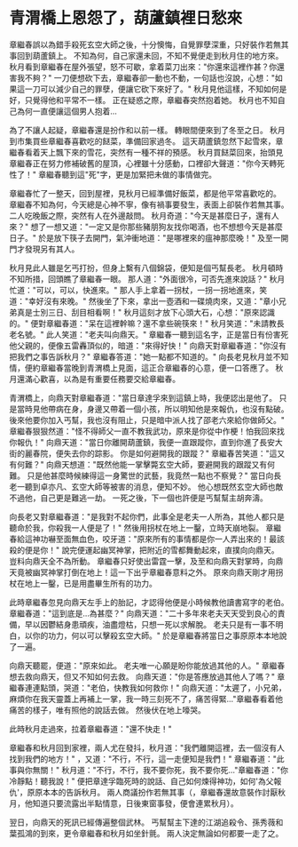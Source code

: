 # 青渭橋上恩怨了，葫蘆鎮裡日愁來

章繼春誤以為錯手殺死玄空大師之後，十分懊悔，自覺罪孽深重，只好裝作若無其事回到葫蘆鎮上。 不知為何，自己家還未回，不知不覺便走到秋月住的地方來。 秋月看到章繼春在屋外張望，怒不可歇，拿着菜刀出來："你還來這裡作甚？你還害我不夠？" 一刀便想砍下去，章繼春卻一動也不動，一句話也沒說，心想："如果這一刀可以減少自己的罪孽，便讓它砍下來好了。" 秋月見他這樣，不知如何是好，只覺得他和平常不一樣。 正在疑惑之際，章繼春突然抱着她。 秋月也不知自己為何一直便讓這個男人抱着...

為了不讓人起疑，章繼春還是扮作和以前一樣。 轉眼間便來到了冬至之日。 秋月到市集買些章繼春喜歡吃的餸菜，準備回家過冬。 這天葫蘆鎮忽然下起雪來，章繼春看着天上飄下來的雪花，突然有一種不祥的預感。 秋月買餸菜回來，抬頭見章繼春正在努力修補破舊的屋頂，心裡雖十分感動，口裡卻大聲道："你今天轉死性了！" 章繼春聽到這"死"字，更是加緊把未做的事情做完。

章繼春忙了一整天，回到屋裡，見秋月已經準備好飯菜，都是他平常喜歡吃的。 章繼春不知為何，今天總是心神不寧，像有禍事要發生，表面上卻裝作若無其事。 二人吃晚飯之際，突然有人在外邊敲問。 秋月奇道："今天是甚麼日子，還有人來？" 想了一想又道："一定又是你那些豬朋狗友找你喝酒，也不想想今天是甚麼日子。" 於是放下筷子去開門，氣沖衝地道："是哪裡來的瘟神那麼晚！" 及至一開門才發現另有其人。

秋月見此人雖是乞丐打扮，但身上繫有八個錦袋，便知是個丐幫長老。 秋月頓時不知所措，回頭瞧了章繼春一眼。 那人道："外面很冷，可否先進來說話？" 秋月忙道："可以，可以，快進來。" 那人手上拿着一拐杖，一拐一拐地進來，笑道："幸好沒有來晚。" 然後坐了下來，拿出一壺酒和一碟燒肉來，又道："章小兄弟真是士別三日、刮目相看啊！" 秋月這刻才放下心頭大石，心想："原來認識的。" 便對章繼春道："呆在這裡幹嘛？還不拿些碗筷來！" 秋月笑道："未請教長老名號。" 此人笑道："老夫叫向鼎天。" 章繼春一聽到這名字，正是當日有份害死他父親的，便像五雷轟頂似的，暗道："來得好快！" 向鼎天對章繼春道："你沒有把我們之事告訴秋月？" 章繼春答道："她一點都不知道的。" 向長老見秋月並不知情，便約章繼春當晚到青渭橋上見面，這正合章繼春的心意，便一口答應了。 秋月還滿心歡喜，以為是有重要任務要交給章繼春。

青渭橋上，向鼎天對章繼春道："當日章達孚來到這鎮上時，我便認出是他了。 只是當時見他帶病在身，身邊又帶着一個小孩，所以明知他是來報仇，也沒有點破。 後來他要你加入丐幫，我也沒有阻止，只是暗中派人找了邵老六來給你做師父。" 章繼春狠狠然道："怪不得師父一直不教我武功，原來是你從中作梗！怕我回來找你報仇！" 向鼎天道："當日你離開葫蘆鎮，我便一直跟蹤你，直到你進了長安大街的麗春院，便失去你的踪影。 你是如何避開我的跟蹤？" 章繼春苦笑道："這又有何難？" 向鼎天想道："既然他能一掌擊斃玄空大師，要避開我的跟蹤又有何難。 只是他甚麼時候練得這一身驚世的武藝，我竟然一點也不察覺？" 當日向長老一聽到卓亦凡、玄空大師等被害的消息，便知不妙。 他心想既然玄空大師也敵不過他，自己更是難逃一劫。 一死之後，下一個也許便是丐幫幫主胡奔濤。

向長老又對章繼春道："是我對不起你們，此事全是老夫一人所為，其他人都只是聽命於我，你殺我一人便是了！" 然後用拐杖在地上一鑿，立時天崩地裂。 章繼春給這神功嚇至面無血色，咬牙道："原來所有的事情都是你一人弄出來的！最該殺的便是你！" 說完便運起幽冥神掌，把附近的雪都舞動起來，直撲向向鼎天。 豈料向鼎天全不為所動。 章繼春只好使出雷霆一擊，及至和向鼎天對掌時，向鼎天竟被幽冥神掌打倒在地上！這一下出乎章繼春意料之外。 原來向鼎天剛才用拐杖在地上一鑿，已是用盡畢生所有的功力。

此時章繼春忽見向鼎天左手上的胎記，才認得他便是小時候教他讀書寫字的老伯。 章繼春道："這到底是...為甚麼？" 向鼎天道："二十多年來老夫天天受到良心的責備，早以因鬱結身患頑疾，油盡燈枯，只想一死以求解脫。 老夫只是有一事不明白，以你的功力，何以可以擊殺玄空大師。" 於是章繼春將當日之事原原本本地說了一遍。

向鼎天聽罷，便道："原來如此。 老夫唯一心願是盼你能放過其他的人。" 章繼春想去救向鼎天，但又不知如何去救。 向鼎天道："你是答應放過其他人了嗎？" 章繼春連連點頭，哭道："老伯，快教我如何救你！" 向鼎天道："太遲了，小兄弟，麻煩你在我天靈蓋上再補上一掌，我一時三刻死不了，痛苦得緊..."章繼春看着他痛苦的樣子，唯有照他的說話去做。 然後伏在地上嚎哭。

此時秋月走過來，拉着章繼春道："還不快走！"

章繼春和秋月回到家裡，兩人尤在發抖，秋月道："我們離開這裡，去一個沒有人找到我們的地方！" ，又道："不行，不行，這一走便知是我們！" 章繼春道："此事與你無關！" 秋月道："不行，不行，我不要你死，我不要你死..."章繼春道："你冷靜點！聽我說！" 便把章達孚臨死時的說話、自己如何煉得神功，如何'為父報仇'，原原本本的告訴秋月。 兩人商議扮作若無其事（，章繼春還故意裝作討厭秋月，他知道只要流露出半點情意，日後東窗事發，便會連累秋月）。

翌日，向鼎天的死訊已經傳遍整個武林。 丐幫幫主下達的江湖追殺令、孫秀薇和葉孤鴻的到來，更令章繼春和秋月如坐針氈。 兩人決定無論如何都要一走了之。

